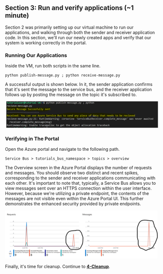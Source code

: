 ## Section 3: Run and verify applications (~1 minute)

Section 2 was primarily setting up our virtual machine to run our applications, and walking through both the sender and receiver application code. In this section, we'll run our newly created apps and verify that our system is working correctly in the portal. 

### Running Our Applications 

Inside the VM, run both scripts in the same line.

```
python publish-message.py ; python receive-message.py

```

A successful output is shown below. In it, the sender application confirms that it's sent the message to the service bus, and the receiver application follows up by posting the message on the topic it's subscribed to. 

![appverify](../media/appoutput.png)

### Verifying in The Portal

Open the Azure portal and navigate to the following path.

```
Service Bus > tutorials_bus_namespace > topics > overview
```
The Overview screen in the Azure Portal displays the number of requests and messages. You should observe two distinct and recent spikes, corresponding to the sender and receiver applications communicating with each other. It's important to note that, typically, a Service Bus allows you to view messages sent over an HTTPS connection within the user interface. However, because we're utilizing a private endpoint, the contents of the messages are not visible even within the Azure Portal UI. This further demonstrates the enhanced security provided by private endpoints.

![portalverify](../media/azureportalverify.png)


Finally, it's time for cleanup. Continue to [**4-Cleanup**](/lab/4-Cleanup.md).
